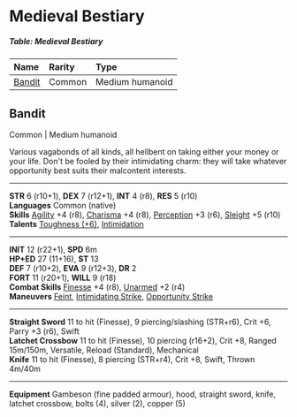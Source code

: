 # Medieval Bestiary

##### Table: Medieval Bestiary
| Name | Rarity | Type |
|:-|:-|:-|
| [Bandit](#bandit) | Common | Medium humanoid |

## Bandit

Common | Medium humanoid

Various vagabonds of all kinds, all hellbent on taking either your money or your life. Don't be fooled by their intimidating charm: they will take whatever opportunity best suits their malcontent interests.

---

**STR** 6 (r10+1), **DEX** 7 (r12+1), **INT** 4 (r8), **RES** 5 (r10)  
**Languages** Common (native)  
**Skills** [Agility](/Basic/PHB.md#agility-dex) +4 (r8), [Charisma](/Basic/PHB.md#charisma-res) +4 (r8), [Perception](/Basic/PHB.md#perception-dex) +3 (r6), [Sleight](/Basic/PHB.md#sleight-dex) +5 (r10)  
**Talents** [Toughness (+6)](/Basic/Talents.md#toughness), [Intimidation](/Basic/Talents.md#intimidation)

---

**INIT** 12 (r22+1), **SPD** 6m  
**HP+ED** 27 (11+16), **ST** 13  
**DEF** 7 (r10+2), **EVA** 9 (r12+3), **DR** 2  
**FORT** 11 (r20+1), **WILL** 9 (r18)  
**Combat Skills** [Finesse](/Basic/PHB.md#finesse-dex) +4 (r8), [Unarmed](/Basic/PHB.md#unarmed-dex) +2 (r4)  
**Maneuvers** [Feint](/Basic/Maneuvers.md#feint), [Intimidating Strike](/Basic/Maneuvers.md#intimidating-strike), [Opportunity Strike](/Basic/Maneuvers.md#opportunity-strike)

---

**Straight Sword** 11 to hit (Finesse), 9 piercing/slashing (STR+r6), Crit +6, Parry +3 (r6), Swift  
**Latchet Crossbow** 11 to hit (Finesse), 10 piercing (r16+2), Crit +8, Ranged 15m/150m, Versatile, Reload (Standard), Mechanical  
**Knife** 11 to hit (Finesse), 8 piercing (STR+r4), Crit +8, Swift, Thrown 4m/40m  

---

**Equipment** Gambeson (fine padded armour), hood, straight sword, knife, latchet crossbow, bolts (4), silver (2), copper (5)
